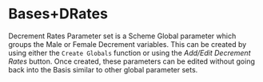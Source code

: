 # Bases+DRates

Decrement Rates Parameter set is a Scheme Global parameter which groups
the Male or Female Decrement variables. This can be created by using
either the `Create Globals` function or using the _Add/Edit Decrement
Rates_ button. Once created, these parameters can be edited without
going back into the Basis similar to other global parameter sets.
